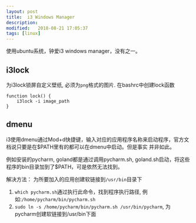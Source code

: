 ```yaml
---
layout: post
title:  i3 Windows Manager
description: 
modified:   2018-08-21 17:05:37
tags: [linux]
---
```


使用ubuntu系统，钟爱i3 windows manager，没有之一。

## i3lock

为i3lock锁屏自定义壁纸, 必须为`png`格式的图片. 在bashrc中创建lock函数

```
function lock() {
	i3lock -i image_path
}
```

## dmenu

i3使用dmenu通过Mod+d快捷键，输入对应的应用程序名称来启动程序，官方文档说只要是在$PATH里有的都可以在dmenu中启动。但是事实
并非如此。

例如安装的pycharm, goland都是通过调用pycharm.sh, goland.sh启动，将这些程序的bin目录加到了$PATH，可是依然无法找到。

解决方法：
为所要加入的应用创建软链接到`/usr/bin`目录下

1. `which pycharm.sh`通过执行此命令，找到程序执行路径, 例如:`/home/pycharm/bin/pycharm.sh`
2. `sudo ln -s /home/pycharm/bin/pycharm.sh /usr/bin/pycharm`, 为pycharm创建软链接到/usr/bin下面

